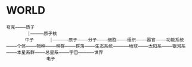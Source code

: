 # WORLD

    夸克————质子
            |—————原子核
           中子      |——————原子————分子————细胞————组织————器官————功能系统————个体————物种————种群————群落————生态系统——————地球————太阳系————银河系————本星系群————总星系————宇宙——————世界
                   电子
